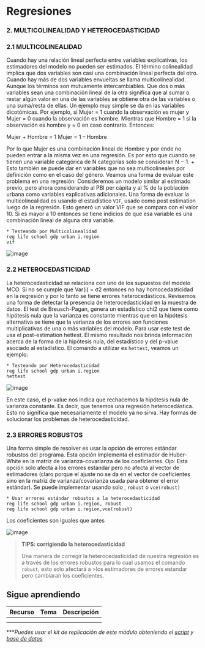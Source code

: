 # Regresiones

### 2. MULTICOLINEALIDAD Y HETEROCEDASTICIDAD

### 2.1 MULTICOLINEALIDAD

Cuando hay una relación lineal perfecta entre variables explicativas, los estimadores del modelo no pueden ser estimados. El término colinealidad implica que dos variables son casi una combinación lineal perfecta del otro. Cuando hay más de dos variables envueltas se llama multicolinealidad. Aunque los términos son mutuamente intercambiables. Que dos o más variables sean una combinación lineal de la otra significa que al sumar o restar algún valor en una de las variables se obtiene otra de las variables o una suma/resta de ellas. Un ejemplo muy simple se da en las variables dicotómicas. Por ejemplo, si Mujer = 1 cuando la observación es mujer y Mujer = 0 cuando la observación es hombre. Mientras que Hombre = 1 si la observación es hombre y = 0 en caso contrario. Entonces:

Mujer + Hombre = 1
Mujer = 1 – Hombre

Por lo que Mujer es una combinación lineal de Hombre y por ende no pueden entrar a la misma vez en una regresión. Es por esto que cuando se tienen una variable categórica de N categorías solo se consideran N − 1. + Esto también se puede dar en variables que no sea multicolineales por definición como en el caso del género. Veamos una forma de evaluar este problema en una regresión:
Consideremos un modelo similar al estimado previo, pero ahora considerando al PBI per cápita y al % de la población urbana como variables explicativas adicionales. Una forma de evaluar la multicolinealidad es usando el estadístico `VIF`, usado como post estimation luego de la regresión. Esto generó un valor VIF que se compara con el valor 10. Si es mayor a 10 entonces se tiene indicios de que esa variable es una combinación lineal de alguna otra variable.

```
* Testeando por Multicolinealidad
reg life school gdp urban i.region
vif 
```

![image](https://user-images.githubusercontent.com/106888200/224110420-ad313dd1-5f45-46fc-bc61-e5c0c86054d6.png)

### 2.2 HETEROCEDASTICIDAD

La heterocedasticidad se relaciona con uno de los supuestos del modelo MCO. Si no se cumple que Var(i) = σ2 entonces no hay homocedasticidad en la regresión y por lo tanto se tiene errores heterocedásticos. Revisemos una forma de detectar la presencia de heterocedasticidad en la muestra de datos. El test de Breusch-Pagan, genera un estadístico chi2 que tiene como hipótesis nula que la varianza es constante mientras que en la hipótesis alternativa se tiene que la varianza de los errores son funciones multiplicativas de una o más variables del modelo. Para usar este test de usa el post-estimation hettest. El mismo resultado nos brinda información acerca de la forma de la hipótesis nula, del estadístico y del p-value asociado al estadístico. El comando a utilizar es `hettest`, veamos un ejemplo:

```
* Testeando por Heterocedasticidad
reg life school gdp urban i.region
hettest
```

![image](https://user-images.githubusercontent.com/106888200/224111695-dce4321e-822a-494e-b00b-6e689fbc3eae.png)

En este caso, el p-value nos indica que rechacemos la hipótesis nula de varianza constante. Es decir, que tenemos una regresión heterocedástica. Esto no significa que necesariamente el modelo ya no sirva. Hay formas de solucionar los problemas de heterocedasticidad.

### 2.3 ERRORES ROBUSTOS

Una forma simple de resolver es usar la opción de errores estándar robustos del programa. Esta opción implementa el estimador de Huber-White en la matriz de varianza-covarianza de los coeficientes. Ojo: Esta opción solo afecta a los errores estándar pero no afecta al vector de estimadores (claro porque el ajuste no se da en el vector de coeficientes sino en la matriz de varianza/covarianza usada para obtener el error estándar). Se puede implementar usando solo , `robust` o `vce(robust)`

```
* Usar errores estándar robustos a la heterocedasticidad
reg life school gdp urban i.region, robust
reg life school gdp urban i.region,vce(robust)
```

Los coeficientes son iguales que antes

![image](https://user-images.githubusercontent.com/106888200/224113040-8edddd89-f5fc-4fd7-a917-d54cd818e5c1.png)

> **TIPS: corrigiendo la heterocedasticidad**
>
> Una manera de corregir la heterocedasticidad de nuestra regresión es a través de los errores robustos para lo cual usamos el comando `robust`, esto solo afectará a >los estimadores de errores estandar pero cambiaran los coeficientes.
>



## Sigue aprendiendo
| Recurso  | Tema | Descripción |
| ------------- |:-------------:|:-------------:|
|   |  |   |
|   |  |   |


****Puedes usar el kit de replicación de este módulo obteniendo el [script](https://github.com/EconPUCP/Stata/blob/main/_An%C3%A1lisis/Scripts/Regresi%C3%B3n/2_test_multicoli_hetero.do "script") y [base de datos](https://github.com/EconPUCP/Stata/tree/main/_An%C3%A1lisis/Data "base de datos")*
